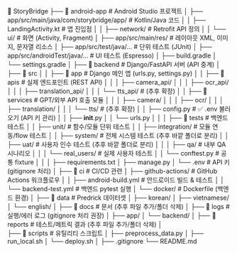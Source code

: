 📂 StoryBridge
 ├── 📂 android-app                  # Android Studio 프로젝트
 │    ├── app/src/main/java/com/storybridge/app/   # Kotlin/Java 코드
 │    │    ├── LandingActivity.kt       # 앱 진입점
 │    │    ├── network/              # Retrofit API 정의
 │    │    └── ui/                   # 화면 (Activity, Fragment)
 │    ├── app/src/main/res/          # 레이아웃 XML, 이미지, 문자열 리소스
 │    ├── app/src/test/java/...      # 단위 테스트 (JUnit)
 │    ├── app/src/androidTest/java/... # UI 테스트 (Espresso)
 │    ├── build.gradle
 │    └── settings.gradle
 │
 ├── 📂 backend                      # Django/FastAPI 서버 (API 중계)
 │    ├── 📂 src
 │    │    ├── 📂 app                # Django 메인 앱 (urls.py, settings.py)
 │    │    ├── 📂 apis               # 실제 엔드포인트 (REST API)
 │    │    │    ├── camera_api/
 │    │    │    ├── ocr_api/
 │    │    │    ├── translation_api/
 │    │    │    └── tts_api/         # (추후 확장)
 │    │    ├── 📂 services           # GPT/외부 API 호출 모듈
 │    │    │    ├── camera/
 │    │    │    ├── ocr/
 │    │    │    ├── translation/
 │    │    │    └── tts/             # (추후 확장)
 │    │    ├── config.py             # ✅ .env 불러오기 (API 키 관리)
 │    │    ├── __init__.py
 │    │    └── urls.py
 │    │
 │    ├── 📂 tests                   # 백엔드 테스트
 │    │    ├── unit/                 # 함수/모듈 단위 테스트
 │    │    ├── integration/          # 모듈 연동/flow 테스트
 │    │    ├── system/               # 전체 시스템 테스트 (추후 바깥 폴더로 분리)
 │    │    ├── uat/                  # 사용자 인수 테스트 (추후 바깥 폴더로 분리)
 │    │    │    ├── qa/              # 내부 QA 시나리오 
 │    │    │    └── real_users/      # 실제 사용자 테스트
 │    │    └── conftest.py           # 공통 fixture
 │    │
 │    ├── requirements.txt
 │    ├── manage.py
 │    └── .env                       # API 키 (gitignore 처리)
 │
 ├── 📂 ci                           # CI/CD 관련
 │    ├── github-actions/            # GitHub Actions 워크플로우
 │    │    ├── android-build.yml     # 안드로이드 빌드 & 테스트
 │    │    └── backend-test.yml      # 백엔드 pytest 실행
 │    └── docker/                    # Dockerfile (백엔드 환경)
 │
 ├── 📂 data                         # Predrick 데이터셋
 │    ├── korean/
 │    ├── vietnamese/
 │    └── english/
 │
 ├── 📂 docs                         # 문서 (추후 파일 추가/폴더 삭제)
 │
 ├── 📂 logs                         # 실행/에러 로그 (gitignore 처리 권장)
 │    ├── app/
 │    └── backend/
 │
 ├── 📂 reports                      # 테스트/메트릭 결과 (추후 파일 추가/폴더 삭제)
 │    
 ├── 📂 scripts                      # 유틸리티 스크립트
 │    ├── preprocess_data.py
 │    ├── run_local.sh
 │    └── deploy.sh
 │
 ├── .gitignore
 └── README.md